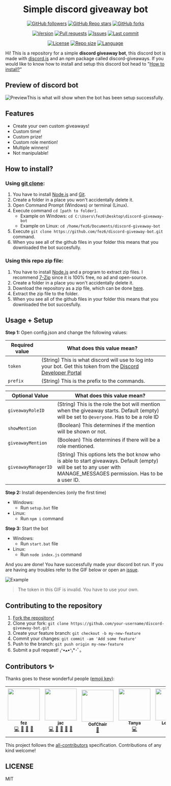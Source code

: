 <div align="center">
<h1 align="center">Simple discord giveaway bot</h1> 

[![GitHub followers](https://img.shields.io/github/followers/fez6)](https://github.com/fez6) [![GitHub Repo stars](https://img.shields.io/github/stars/fez6/discord-giveaway-bot)](https://github.com/fez6/discord-giveaway-bot/stargazers) [![GitHub forks](https://img.shields.io/github/forks/fez6/discord-giveaway-bot)](https://github.com/fez6/discord-giveaway-bot/network/members)

[![Version](https://shields.io/github/package-json/v/fez6/discord-giveaway-bot)](https://github.com/fez6/discord-giveaway-bot/blob/master/package.json) [![Pull requests](https://img.shields.io/github/issues-pr/fez6/discord-giveaway-bot)](https://github.com/fez6/discord-giveaway-bot/pulls) [![Issues](https://img.shields.io/github/issues-raw/fez6/discord-giveaway-bot)](https://github.com/fez6/discord-giveaway-bot/issues) [![Last commit](https://img.shields.io/github/last-commit/fez6/discord-giveaway-bot)](https://github.com/fez6/discord-giveaway-bot/commits/master)

[![License](https://img.shields.io/github/license/fez6/discord-giveaway-bot)](https://github.com/fez6/discord-giveaway-bot/blob/master/LICENSE) [![Repo size](https://img.shields.io/github/repo-size/fez6/discord-giveaway-bot)](https://github.com/fez6/discord-giveaway-bot) [![Language](https://img.shields.io/github/languages/top/fez6/discord-giveaway-bot)](https://github.com/fez6/discord-giveaway-bot/search?l=JavaScript) 
	
	
</div>

Hi! This is a repository for a simple **discord giveaway bot**, this discord bot is made with [discord.js](https://discord.js.org/) and an npm package called discord-giveaways. If you would like to know how to install and setup this discord bot head to "[How to install?](#how-to-install)"

## Preview of discord bot
![Preview](https://i.imgur.com/2FYo4T1.png)This is what will show when the bot has been setup successfully.

## Features
* Create your own custom giveaways!
* Custom time!
* Custom prize!
* Custom role mention!
* Multiple winners!
* Not manipulable!

## How to install?

### Using [git clone](https://git-scm.com/docs/git-clone):
1. You have to install [Node.js](https://nodejs.org/en/download/) and [Git](https://git-scm.com/downloads).
2. Create a folder in a place you won't accidentally delete it.
3. Open Command Prompt (Windows) or terminal (Linux).
4. Execute command `cd [path to folder]`.
	- Example on Windows: `cd C:\Users\fez6\Desktop\discord-giveaway-bot`
	- Example on Linux: `cd /home/fez6/Documents/discord-giveaway-bot`
6. Execute `git clone https://github.com/fez6/discord-giveaway-bot.git` command.
7. When you see all of the github files in your folder this means that you downloaded the bot succesfully.

### Using this repo zip file:
1. You have to install [Node.js](https://nodejs.org/en/download/) and a program to extract zip files. I recommend [7-Zip](https://www.7-zip.org/) since it is 100% free, no ad and open-source.
2. Create a folder in a place you won't accidentally delete it.
3. Download the repository as a zip file, which can be done [here](https://github.com/0rso/discord-giveaway-bot/archive/refs/heads/master.zip).
4. Extract the zip file to the folder.
5. When you see all of the github files in your folder this means that you downloaded the bot succesfully.


## Usage + Setup

**Step 1:** Open config.json and change the following values:

| Required value | What does this value mean? |
| --- | --- |
| `token` | (String) This is what discord will use to log into your bot. Get this token from the [Discord Developer Portal](https://discord.com/developers/applications) |
| `prefix` | (String) This is the prefix to the commands. |

| Optional Value | What does this value mean? |
| --- | --- |
| `giveawayRoleID` | (String) This is the role the bot will mention when the giveaway starts. Default (empty) will be set to `@everyone`. Has to be a role ID |
| `showMention` | (Boolean) This determines if the mention will be shown or not. |
| `giveawayMention` | (Boolean) This determines if there will be a role mentioned. |
| `giveawayManagerID` | (String) This options lets the bot know who is able to start giveaways. Default (empty) will be set to any user with MANAGE_MESSAGES permission. Has to be a user ID. |

**Step 2:** Install dependencies (only the first time)
- Windows:
  - Run `setup.bat` file
- Linux:
  - Run `npm i` command

**Step 3:** Start the bot
- Windows:
  - Run `start.bat` file
- Linux:
  - Run `node index.js` command

And you are done! You have successfully made your discord bot run. If you are having any troubles refer to the GIF below or open an [issue](https://github.com/fez6/discord-giveaway-bot/issues/new).

![Example](https://user-images.githubusercontent.com/48368615/120048766-de352780-c00f-11eb-882e-b69e45e96c64.gif)
> The token in this GIF is invalid. You have to use your own.

## Contributing to the repository

1. [Fork the repository!](https://github.com/fez6/discord-giveaway-bot/fork)
2. Clone your fork: `git clone https://github.com/your-username/discord-giveaway-bot.git`
3. Create your feature branch: `git checkout -b my-new-feature`
4. Commit your changes: `git commit -am 'Add some feature'`
5. Push to the branch: `git push origin my-new-feature`
6. Submit a pull request! ₍ᐢ•ﻌ•ᐢ₎*･ﾟ｡

## Contributors ✨

Thanks goes to these wonderful people ([emoji key](https://allcontributors.org/docs/en/emoji-key)):

<!-- ALL-CONTRIBUTORS-LIST:START - Do not remove or modify this section -->
<!-- prettier-ignore-start -->
<!-- markdownlint-disable -->
<table>
  <tr>
    <td align="center"><a href="https://github.com/fez6"><img src="https://avatars.githubusercontent.com/u/64563726?v=4?s=100" width="100px;" alt=""/><br /><sub><b>fez</b></sub></a><br /><a href="https://github.com/fez6/discord-giveaway-bot/commits?author=fez6" title="Code">💻</a> <a href="https://github.com/fez6/discord-giveaway-bot/commits?author=fez6" title="Documentation">📖</a> <a href="#maintenance-fez6" title="Maintenance">🚧</a> <a href="#projectManagement-fez6" title="Project Management">📆</a></td>
    <td align="center"><a href="https://prosserjac.xyz/"><img src="https://avatars.githubusercontent.com/u/48368615?v=4?s=100" width="100px;" alt=""/><br /><sub><b>jac</b></sub></a><br /><a href="https://github.com/fez6/discord-giveaway-bot/commits?author=JacProsser" title="Code">💻</a> <a href="https://github.com/fez6/discord-giveaway-bot/commits?author=JacProsser" title="Documentation">📖</a> <a href="#ideas-JacProsser" title="Ideas, Planning, & Feedback">🤔</a> <a href="#question-JacProsser" title="Answering Questions">💬</a> <a href="https://github.com/fez6/discord-giveaway-bot/issues?q=author%3AJacProsser" title="Bug reports">🐛</a></td>
    <td align="center"><a href="https://oofchair.xyz"><img src="https://avatars.githubusercontent.com/u/66800643?v=4?s=100" width="100px;" alt=""/><br /><sub><b>OofChair</b></sub></a><br /><a href="https://github.com/fez6/discord-giveaway-bot/commits?author=OofChair" title="Documentation">📖</a><td align="center"><a href="https://github.com/Tanya575"><img src="https://avatars.githubusercontent.com/u/80748971?v=4?s=100" width="100px;" alt=""/><br /><sub><b>Tanya</b></sub></a><br /><a href="https://github.com/fez6/discord-giveaway-bot/commits?author=Tanya575" title="Code">💻</a><td align="center"><a href="https://github.com/LeVonara9"><img src="https://avatars.githubusercontent.com/u/80195671?v=4?s=100" width="100px;" alt=""/><br /><sub><b>LeVonara</b></sub></a><br /><a href="https://github.com/fez6/discord-giveaway-bot/commits?author=LeVonara9" title="Code">💻</a><td align="center"><a href="https://artivain.com"><img src="https://avatars.githubusercontent.com/u/42936037?v=4?s=100" width="100px;" alt=""/><br /><sub><b>Thomas Fournier</b></sub></a><br /><a href="https://github.com/fez6/discord-giveaway-bot/commits?author=GoudronViande24" title="Documentation">📖</a></td>
  </tr>
</table>

<!-- markdownlint-restore -->
<!-- prettier-ignore-end -->

<!-- ALL-CONTRIBUTORS-LIST:END -->

This project follows the [all-contributors](https://github.com/all-contributors/all-contributors) specification. Contributions of any kind welcome!

## LICENSE
MIT

